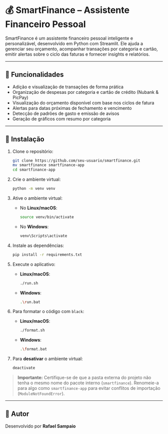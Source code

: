 # 💰 SmartFinance – Assistente Financeiro Pessoal

SmartFinance é um assistente financeiro pessoal inteligente e personalizável, desenvolvido em Python com Streamlit. Ele ajuda a gerenciar seu orçamento, acompanhar transações por categoria e cartão, emitir alertas sobre o ciclo das faturas e fornecer insights e relatórios.

---

## 🚀 Funcionalidades

- Adição e visualização de transações de forma prática
- Organização de despesas por categoria e cartão de crédito (Nubank & PicPay)
- Visualização do orçamento disponível com base nos ciclos de fatura
- Alertas para datas próximas de fechamento e vencimento
- Detecção de padrões de gasto e emissão de avisos
- Geração de gráficos com resumo por categoria

---

## 💠 Instalação

1. Clone o repositório:

   ```bash
   git clone https://github.com/seu-usuario/smartfinance.git
   mv smartfinance smartfinance-app
   cd smartfinance-app
   ```

2. Crie o ambiente virtual:

   ```bash
   python -m venv venv
   ```

3. Ative o ambiente virtual:

   - No **Linux/macOS**:
     ```bash
     source venv/bin/activate
     ```
   - No **Windows**:
     ```bash
     venv\Scripts\activate
     ```

4. Instale as dependências:

   ```bash
   pip install -r requirements.txt
   ```

5. Execute o aplicativo:

   - **Linux/macOS**:
     ```bash
     ./run.sh
     ```
   - **Windows**:
     ```bash
     .\run.bat
     ```

6. Para formatar o código com `black`:

   - **Linux/macOS**:
     ```bash
     ./format.sh
     ```
   - **Windows**:
     ```bash
     .\format.bat
     ```

7. Para **desativar** o ambiente virtual:

   ```bash
   deactivate
   ```

> **Importante:** Certifique-se de que a pasta externa do projeto não tenha o mesmo nome do pacote interno (`smartfinance`). Renomeie-a para algo como `smartfinance-app` para evitar conflitos de importação (`ModuleNotFoundError`).

---

## 📌 Autor

Desenvolvido por **Rafael Sampaio**
